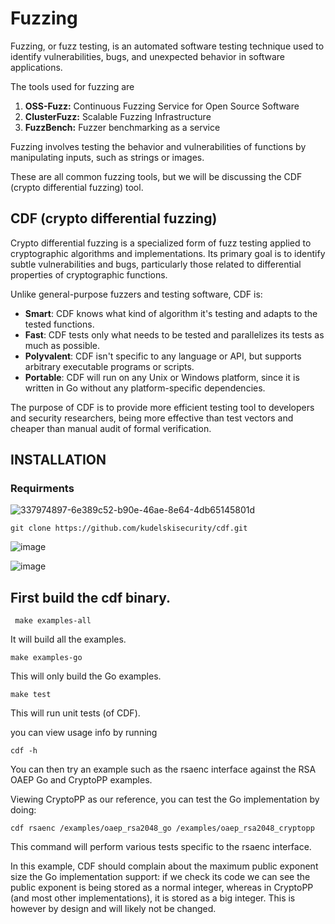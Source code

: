 # Fuzzing

Fuzzing, or fuzz testing, is an automated software testing technique used to identify vulnerabilities, bugs, and unexpected behavior in software applications.

The tools used for fuzzing are

1. **OSS-Fuzz:** Continuous Fuzzing Service for Open Source Software
2. **ClusterFuzz:** Scalable Fuzzing Infrastructure
3. **FuzzBench:** Fuzzer benchmarking as a service

Fuzzing involves testing the behavior and vulnerabilities of functions by manipulating inputs, such as strings or images.


These are all common fuzzing tools, but we will be discussing the CDF (crypto differential fuzzing) tool.

##   CDF (crypto differential fuzzing)

Crypto differential fuzzing is a specialized form of fuzz testing applied to cryptographic algorithms and implementations. Its primary goal is to identify subtle vulnerabilities and bugs, particularly those related to differential properties of cryptographic functions.

Unlike general-purpose fuzzers and testing software, CDF is:

- **Smart**: CDF knows what kind of algorithm it's testing and adapts to the tested functions.
- **Fast**: CDF tests only what needs to be tested and parallelizes its tests as much as possible.
- **Polyvalent**: CDF isn't specific to any language or API, but supports arbitrary executable programs or scripts.
- **Portable**: CDF will run on any Unix or Windows platform, since it is written in Go without any platform-specific dependencies.

The purpose of CDF is to provide more efficient testing tool to developers and security researchers, being more effective than test vectors and cheaper than manual audit of formal verification.

## INSTALLATION

### Requirments

![337974897-6e389c52-b90e-46ae-8e64-4db65145801d](https://github.com/RahulMMenon011/Android-Security/assets/140642506/39f22fa4-8665-4c88-b03e-88be2651fe86)

```
git clone https://github.com/kudelskisecurity/cdf.git
```

![image](https://github.com/RahulMMenon011/Android-Security/assets/140642506/2c558180-17e0-4346-93ea-bad99ef297b7)

![image](https://github.com/RahulMMenon011/Android-Security/assets/140642506/ee2d2fa7-1595-44a2-b9ed-a5c1fb583384)


## First build the cdf binary.

```
 make examples-all
```
 It will build all the examples.
  
 ```
make examples-go
```
This will only build the Go examples.

```
make test
```
This will run unit tests (of CDF).

you can view usage info by running 

```
cdf -h
```


You can then try an example such as the rsaenc interface against the RSA OAEP Go and CryptoPP examples. 

Viewing CryptoPP as our reference, you can test the Go implementation by doing:

```
cdf rsaenc /examples/oaep_rsa2048_go /examples/oaep_rsa2048_cryptopp
```
This command will perform various tests specific to the rsaenc interface.

In this example, CDF should complain about the maximum public exponent size the Go implementation support: if we check its code we can see the public exponent is being stored as a normal integer, whereas in CryptoPP (and most other implementations), it is stored as a big integer. This is however by design and will likely not be changed.
